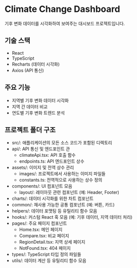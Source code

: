 # Climate Change Dashboard

기후 변화 데이터를 시각화하여 보여주는 대시보드 프로젝트입니다.

## 기술 스택

- React
- TypeScript
- Recharts (데이터 시각화)
- Axios (API 통신)

## 주요 기능

- 지역별 기후 변화 데이터 시각화
- 지역 간 데이터 비교
- 연도별 기후 변화 트렌드 분석

## 프로젝트 폴더 구조
- src/: 애플리케이션의 모든 소스 코드가 포함된 디렉토리
- api/: API 통신 및 엔드포인트 관
  - climateApi.tsx: API 호출 함수
  - endpoints.ts: API 엔드포인트 상수
- assets/: 이미지 및 전역 상수 관리
  - images/: 프로젝트에서 사용하는 이미지 파일들
  - constants.ts: 전역적으로 사용하는 상수 정의
- components/: UI 컴포넌트 모음
  - layout/: 레이아웃 관련 컴포넌트 (예: Header, Footer)
- charts/: 데이터 시각화를 위한 차트 컴포넌트
- common/: 재사용 가능한 공통 컴포넌트 (예: 버튼, 카드)
- helpers/: 데이터 포맷팅 등 유틸리티 함수 모음
- hooks/: 커스텀 React 훅 모음 (예: 기후 데이터, 지역 데이터 처리)
- pages/: 주요 페이지 컴포넌트
  - Home.tsx: 메인 페이지
  - Compare.tsx: 비교 페이지
  - RegionDetail.tsx: 지역 상세 페이지
  - NotFound.tsx: 404 페이지
- types/: TypeScript 타입 정의 파일들
- utils/: 데이터 계산 등 유틸리티 함수 모음
  
